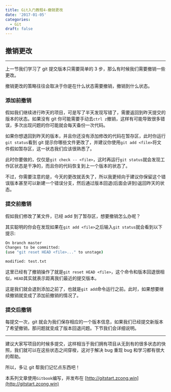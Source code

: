 ```yaml
---
title: Git入门教程4-撤销更改
date: '2017-01-05'
categories:
  - Git
draft: false
---
```


## 撤销更改

---

上一节我们学习了 git 提交版本只需要简单的 3 步，那么有时候我们需要撤销一些更改。

撤销更改的策略往往会取决于你是在什么状态需要撤销，撤销到什么状态。

<!--more-->

### 添加前撤销

假如我们继续进行昨天的项目，可是写了半天发现写错了，需要返回到昨天提交的版本的状态。如果没有 git 你可能需要手动去`ctrl z`撤销，这样有可能导致很多错误，多次出现问题的你可能就会每天备份一次代码。

如果你想退回到昨天的版本，并且你还没有添加修改的代码在暂存区，此时你运行`git status`看到 git 提示你哪些文件更改了，并建议你使用`git add <file>`将文件假如暂存区，这一状态我们应该很熟悉了。

此时你要做的，仅仅是`git check -- <file>`，这时再运行`git status`就会发现工作区状态是干净的，而且你的代码恢复到上一个版本的状态了。

不过，你需要注意的是，今天的更改就丢失了，所以我更倾向于建议你保留这个错误版本甚至可以新建一个错误分支，然后通过版本回退(后面会讲到)返回昨天的状态。

### 提交前撤销

假如我们修改了某文件，已经 add 到了暂存区，想要撤销怎么办呢？

其实聪明的你会在发现如果在`git add <file>`之后输入`git status`就会看到以下提示:

```sh
On branch master
Changes to be committed:
(use "git reset HEAD <file>..." to unstage)

modified: test.txt
```

这里已经有了撤销操作了就是`git reset HEAD <file>`，这个命令和版本回退很相似，`HEAD`其实就表示距离我们最近的提交版本。

这是我们就会退到添加之前了，也就是`git add`命令运行之前。此时，如果想要继续撤销就变成了添加前撤销的情况了。

### 提交后撤销

每提交一次，git 就会为我们保存相应的一个版本信息，如果我们已经提交新版本了希望撤销，那问题就变成了版本回退问题。下节我们会详细说明。

---

建议大家写项目的时候多提交，这样相当于我们拥有项目从无到有的很多状态的快照，我们就可以在这些状态之间穿梭，这对于解决 bug 重现 bug 和学习都有很大的帮助。

所以，多让 git 帮我们记忆点东西吧！

本系列文章使用`Gitbook`编写，并发布在 [http://gitstart.zcong.win](http://gitstart.zcong.win)
